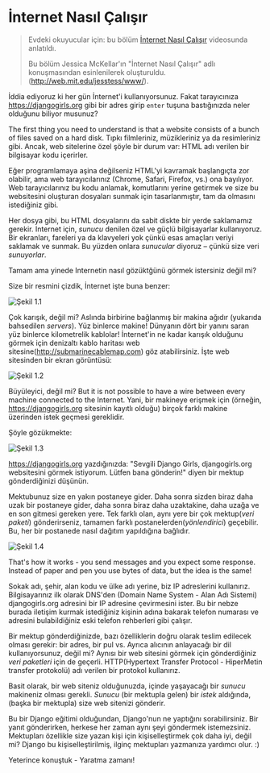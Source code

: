 # İnternet Nasıl Çalışır

> Evdeki okuyucular için: bu bölüm [İnternet Nasıl Çalışır](https://www.youtube.com/watch?v=oM9yAA09wdc) videosunda anlatıldı.
> 
> Bu bölüm Jessica McKellar'ın "İnternet Nasıl Çalışır" adlı konuşmasından esinlenilerek oluşturuldu. (http://web.mit.edu/jesstess/www/).

İddia ediyoruz ki her gün İnternet'i kullanıyorsunuz. Fakat tarayıcınıza https://djangogirls.org gibi bir adres girip `enter` tuşuna bastığınızda neler olduğunu biliyor musunuz?

The first thing you need to understand is that a website consists of a bunch of files saved on a hard disk. Tıpkı filmleriniz, müzikleriniz ya da resimleriniz gibi. Ancak, web sitelerine özel şöyle bir durum var: HTML adı verilen bir bilgisayar kodu içerirler. 

Eğer programlamaya aşina değilseniz HTML'yi kavramak başlangıçta zor olabilir, ama web tarayıcılarınız (Chrome, Safari, Firefox, vs.) ona bayılıyor. Web tarayıcılarınız bu kodu anlamak, komutlarını yerine getirmek ve size bu websitesini oluşturan dosyaları sunmak için tasarlanmıştır, tam da olmasını istediğiniz gibi.

Her dosya gibi, bu HTML dosyalarını da sabit diskte bir yerde saklamamız gerekir. Internet için, *sunucu* denilen özel ve güçlü bilgisayarlar kullanıyoruz. Bir ekranları, fareleri ya da klavyeleri yok çünkü esas amaçları veriyi saklamak ve sunmak. Bu yüzden onlara *sunucular* diyoruz – çünkü size veri *sunuyorlar*.

Tamam ama yinede Internetin nasıl gözüktğünü görmek istersiniz değil mi?

Size bir resmini çizdik, İnternet işte buna benzer:

![Şekil 1.1](images/internet_1.png)

Çok karışık, değil mi? Aslında birbirine bağlanmış bir makina ağıdır (yukarıda bahsedilen *servers*). Yüz binlerce makine! Dünyanın dört bir yanını saran yüz binlerce kilometrelik kablolar! İnternet'in ne kadar karışık olduğunu görmek için denizaltı kablo haritası web sitesine(http://submarinecablemap.com) göz atabilirsiniz. İşte web sitesinden bir ekran görüntüsü:

![Şekil 1.2](images/internet_3.png)

Büyüleyici, değil mi? But it is not possible to have a wire between every machine connected to the Internet. Yani, bir makineye erişmek için (örneğin, https://djangogirls.org sitesinin kayıtlı olduğu) birçok farklı makine üzerinden istek geçmesi gereklidir.

Şöyle gözükmekte:

![Şekil 1.3](images/internet_2.png)

https://djangogirls.org yazdığınızda: "Sevgili Django Girls, djangogirls.org websitesini görmek istiyorum. Lütfen bana gönderin!" diyen bir mektup gönderdiğinizi düşünün.

Mektubunuz size en yakın postaneye gider. Daha sonra sizden biraz daha uzak bir postaneye gider, daha sonra biraz daha uzaktakine, daha uzağa ve en son gitmesi gereken yere. Tek farklı olan, aynı yere bir çok mektup(*veri paketi*) gönderirseniz, tamamen farklı postanelerden(*yönlendirici*) geçebilir. Bu, her bir postanede nasıl dağıtım yapıldığına bağlıdır.

![Şekil 1.4](images/internet_4.png)

That's how it works - you send messages and you expect some response. Instead of paper and pen you use bytes of data, but the idea is the same!

Sokak adı, şehir, alan kodu ve ülke adı yerine, biz IP adreslerini kullanırız. Bilgisayarınız ilk olarak DNS'den (Domain Name System - Alan Adı Sistemi) djangogirls.org adresini bir IP adresine çevirmesini ister. Bu bir nebze burada iletişim kurmak istediğiniz kişinin adına bakarak telefon numarası ve adresini bulabildiğiniz eski telefon rehberleri gibi çalışır.

Bir mektup gönderdiğinizde, bazı özelliklerin doğru olarak teslim edilecek olması gerekir: bir adres, bir pul vs. Ayrıca alıcının anlayacağı bir dil kullanıyorsunuz, değil mi? Aynısı bir web sitesini görmek için gönderdiğiniz *veri paketleri* için de geçerli. HTTP(Hypertext Transfer Protocol - HiperMetin transfer protokolü) adı verilen bir protokol kullanırız.

Basit olarak, bir web siteniz olduğunuzda, içinde yaşayacağı bir *sunucu* makineniz olması gerekli. *Sunucu* (bir mektupla gelen) bir *istek* aldığında, (başka bir mektupla) size web sitenizi gönderir.

Bu bir Django eğitimi olduğundan, Django'nun ne yaptığını sorabilirsiniz. Bir yanıt gönderirken, herkese her zaman aynı şeyi göndermek istemezsiniz. Mektupları özellikle size yazan kişi için kişiselleştirmek çok daha iyi, değil mi? Django bu kişiselleştirilmiş, ilginç mektupları yazmanıza yardımcı olur. :)

Yeterince konuştuk - Yaratma zamanı!